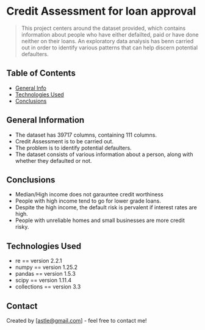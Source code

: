 # Credit Assessment for loan approval
> This project centers around the dataset provided, which contains information about people who have either defailted, paid or have done neither on their loans. An exploratory data analysis has benn carried out in order to identify various patterns that can help discern potential defaulters.


## Table of Contents
* [General Info](#general-information)
* [Technologies Used](#technologies-used)
* [Conclusions](#conclusions)

## General Information
- The dataset has 39717 columns, containing 111 columns.
- Credit Assessment is to be carried out.
- The problem is to identify potential defaulters.
- The dataset consists of various information about a person, along with whether they defaulted or not.

## Conclusions
- Median/High income does not garauntee credit worthiness
- People with high income tend to go for lower grade loans.
- Despite the high income, the default risk is pervalent if interest rates are high.
- People with unreliable homes and small businesses are more credit risky.

## Technologies Used
- re == version 2.2.1
- numpy == version 1.25.2
- pandas == version 1.5.3
- scipy == version 1.11.4
- collections == version 3.3
  
## Contact
Created by [astle@gmail.com] - feel free to contact me!

